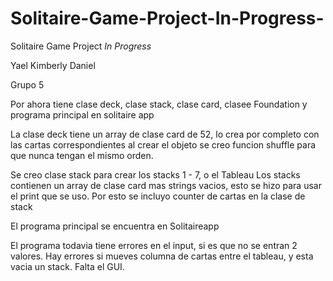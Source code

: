 # Solitaire-Game-Project-In-Progress-
Solitaire Game Project *In Progress*

Yael
Kimberly 
Daniel

Grupo 5

Por ahora tiene clase deck, clase stack, clase card, clasee Foundation y programa principal en solitaire app

La clase deck tiene un array de clase card de 52, lo crea por completo con las cartas correspondientes al crear el objeto
se creo funcion shuffle para que nunca tengan el mismo orden.

Se creo clase stack para crear los stacks 1 - 7, o el Tableau 
Los stacks contienen un array de clase card mas strings vacios, esto se hizo para usar el print que se uso.
Por esto se incluyo counter de cartas en la clase de stack

El programa principal se encuentra en Solitaireapp

El programa todavia tiene errores en el input, si es que no se entran 2 valores. 
Hay errores si mueves columna de cartas entre el tableau, y esta vacia un stack. 
Falta el GUI.

